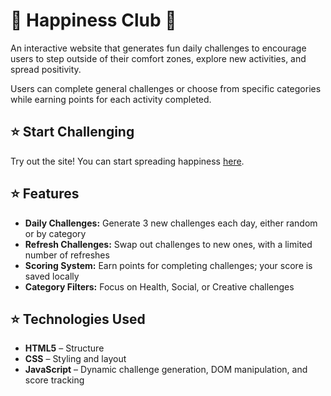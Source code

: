 # 🌟 Happiness Club 🌟

An interactive website that generates fun daily challenges to encourage users to step outside of their comfort zones, explore new activities, and spread positivity.  

Users can complete general challenges or choose from specific categories while earning points for each activity completed.

## ⭐ Start Challenging
Try out the site! You can start spreading happiness [here](https://addkhan.github.io/HappinessClub/). 

## ⭐ Features
- **Daily Challenges:** Generate 3 new challenges each day, either random or by category
- **Refresh Challenges:** Swap out challenges to new ones, with a limited number of refreshes
- **Scoring System:** Earn points for completing challenges; your score is saved locally
- **Category Filters:** Focus on Health, Social, or Creative challenges

## ⭐ Technologies Used
- **HTML5** – Structure
- **CSS** – Styling and layout
- **JavaScript** – Dynamic challenge generation, DOM manipulation, and score tracking

